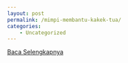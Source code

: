 ```yaml
---
layout: post
permalink: /mimpi-membantu-kakek-tua/
categories:
    - Uncategorized
---
```


[Baca Selengkapnya](/07)